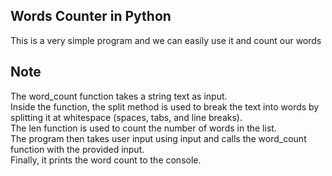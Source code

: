 ## Words Counter in Python
This is a very simple program and we can easily use it and count our words

## Note
The word_count function takes a string text as input.<br>
Inside the function, the split method is used to break the text into words by splitting it at whitespace (spaces, tabs, and line breaks).<br>
The len function is used to count the number of words in the list. <br>
The program then takes user input using input and calls the word_count function with the provided input. <br>
Finally, it prints the word count to the console.
